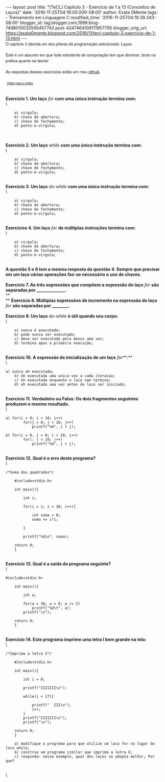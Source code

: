 --- layout: post title: "\[TeCL\] Capítulo 3 - Exercício de 1 a 13
(Conceitos de Laços)" date: '2016-11-25T04:16:00.000-08:00' author:
Exata 0Mente tags: - Treinamento em Linguagem C modified\_time:
'2016-11-25T04:18:39.343-08:00' blogger\_id:
tag:blogger.com,1999:blog-7498010033595457742.post-4247464108111957795
blogger\_orig\_url:
https://exata0mente.blogspot.com/2016/11/tecl-capitulo-3-exercicio-de-1-13.html
---\
<span
style="font-family: &quot;helvetica neue&quot; , &quot;arial&quot; , &quot;helvetica&quot; , sans-serif;"><span
style="font-size: small;">O ca<span
style="font-family: &quot;helvetica neue&quot; , &quot;arial&quot; , &quot;helvetica&quot; , sans-serif;">pítulo
<span
style="font-family: &quot;helvetica neue&quot; , &quot;arial&quot; , &quot;helvetica&quot; , sans-serif;">3</span>
<span
style="font-family: &quot;helvetica neue&quot; , &quot;arial&quot; , &quot;helvetica&quot; , sans-serif;">aborda
um dos pilares da programação estrutu<span
style="font-family: &quot;helvetica neue&quot; , &quot;arial&quot; , &quot;helvetica&quot; , sans-serif;">rada<span
style="font-family: &quot;helvetica neue&quot; , &quot;arial&quot; , &quot;helvetica&quot; , sans-serif;">:
Laços.</span></span></span></span></span></span>\
\
<span
style="font-family: &quot;helvetica neue&quot; , &quot;arial&quot; , &quot;helvetica&quot; , sans-serif;"><span
style="font-size: small;"><span
style="font-family: &quot;helvetica neue&quot; , &quot;arial&quot; , &quot;helvetica&quot; , sans-serif;"><span
style="font-family: &quot;helvetica neue&quot; , &quot;arial&quot; , &quot;helvetica&quot; , sans-serif;"><span
style="font-family: &quot;helvetica neue&quot; , &quot;arial&quot; , &quot;helvetica&quot; , sans-serif;"><span
style="font-family: &quot;helvetica neue&quot; , &quot;arial&quot; , &quot;helvetica&quot; , sans-serif;">Est<span
style="font-family: &quot;helvetica neue&quot; , &quot;arial&quot; , &quot;helvetica&quot; , sans-serif;">e
é um assunto em que todo estudante <span
style="font-family: &quot;helvetica neue&quot; , &quot;arial&quot; , &quot;helvetica&quot; , sans-serif;">de
computação <span
style="font-family: &quot;helvetica neue&quot; , &quot;arial&quot; , &quot;helvetica&quot; , sans-serif;">tem
que dominar, tanto na prática quanto <span
style="font-family: &quot;helvetica neue&quot; , &quot;arial&quot; , &quot;helvetica&quot; , sans-serif;">na
teoria!</span></span></span></span>
</span></span></span></span></span></span>\
\
<span
style="font-family: &quot;helvetica neue&quot; , &quot;arial&quot; , &quot;helvetica&quot; , sans-serif;"><span
style="font-size: small;"><span
style="font-family: &quot;helvetica neue&quot; , &quot;arial&quot; , &quot;helvetica&quot; , sans-serif;"><span
style="font-family: &quot;helvetica neue&quot; , &quot;arial&quot; , &quot;helvetica&quot; , sans-serif;"><span
style="font-family: &quot;helvetica neue&quot; , &quot;arial&quot; , &quot;helvetica&quot; , sans-serif;"><span
style="font-family: &quot;helvetica neue&quot; , &quot;arial&quot; , &quot;helvetica&quot; , sans-serif;"><span
style="font-family: &quot;helvetica neue&quot; , &quot;arial&quot; , &quot;helvetica&quot; , sans-serif;"><span
style="font-family: &quot;helvetica neue&quot; , &quot;arial&quot; , &quot;helvetica&quot; , sans-serif;"><span
style="font-family: &quot;helvetica neue&quot; , &quot;arial&quot; , &quot;helvetica&quot; , sans-serif;"><span
style="font-family: &quot;helvetica neue&quot; , &quot;arial&quot; , &quot;helvetica&quot; , sans-serif;"><span
style="font-family: &quot;helvetica neue&quot; , &quot;arial&quot; , &quot;helvetica&quot; , sans-serif;"><span
style="font-family: &quot;helvetica neue&quot; , &quot;arial&quot; , &quot;helvetica&quot; , sans-serif;">A<span
style="font-family: &quot;helvetica neue&quot; , &quot;arial&quot; , &quot;helvetica&quot; , sans-serif;">s
respostas desses exercíci<span
style="font-family: &quot;helvetica neue&quot; , &quot;arial&quot; , &quot;helvetica&quot; , sans-serif;">os
estão em meu [github](http://adf.ly/1g5guB).</span></span>
</span></span></span></span></span></span></span></span></span></span></span></span>\
\
<span
style="font-family: &quot;helvetica neue&quot; , &quot;arial&quot; , &quot;helvetica&quot; , sans-serif;"><span
style="font-size: small;"><span
style="font-family: &quot;helvetica neue&quot; , &quot;arial&quot; , &quot;helvetica&quot; , sans-serif;"><span
style="font-family: &quot;helvetica neue&quot; , &quot;arial&quot; , &quot;helvetica&quot; , sans-serif;"><span
style="font-family: &quot;helvetica neue&quot; , &quot;arial&quot; , &quot;helvetica&quot; , sans-serif;"><span
style="font-family: &quot;helvetica neue&quot; , &quot;arial&quot; , &quot;helvetica&quot; , sans-serif;"><span
style="font-family: &quot;helvetica neue&quot; , &quot;arial&quot; , &quot;helvetica&quot; , sans-serif;"><span
style="font-family: &quot;helvetica neue&quot; , &quot;arial&quot; , &quot;helvetica&quot; , sans-serif;"><span
style="font-family: &quot;helvetica neue&quot; , &quot;arial&quot; , &quot;helvetica&quot; , sans-serif;"><span
style="font-family: &quot;helvetica neue&quot; , &quot;arial&quot; , &quot;helvetica&quot; , sans-serif;"><span
style="font-family: &quot;helvetica neue&quot; , &quot;arial&quot; , &quot;helvetica&quot; , sans-serif;"><span
style="font-family: &quot;helvetica neue&quot; , &quot;arial&quot; , &quot;helvetica&quot; , sans-serif;"> </span></span></span></span></span></span></span></span></span></span></span></span><span
style="font-family: &quot;helvetica neue&quot; , &quot;arial&quot; , &quot;helvetica&quot; , sans-serif;"><span
style="font-size: small;">[<span style="font-size: x-small;">*Voltar
para o ín<span
style="font-family: &quot;helvetica neue&quot; , &quot;arial&quot; , &quot;helvetica&quot; , sans-serif;">di<span
style="font-family: &quot;helvetica neue&quot; , &quot;arial&quot; , &quot;helvetica&quot; , sans-serif;">ce</span></span>*</span>](http://exata0mente.blogspot.com/2016/11/indice-do-blog.html)</span></span>\
\
\
**Exercício 1. Um laço** *for* **com uma única instrução termina com:**\
\

        a) virgula;
        b) chave de abertura;
        c) chave de fechamento;
        d) ponto-e-virgula;

\
\
**Exercício 2. Um laço** *while* **com uma única instrução termina
com:**\
\

        a) virgula;
        b) chave de abertura;
        c) chave de fechamento;
        d) ponto-e-virgula;

\
**Exercício 3. Um laço** *do-while* **com uma única instrução termina
com:**\
\

        a) virgula;
        b) chave de abertura;
        c) chave de fechamento;
        d) ponto-e-virgula;

\
**Exercícios 4. Um laço** *for* **de múltiplas instruções termina
com:**\
\

        a) virgula;
        b) chave de abertura;
        c) chave de fechamento;
        d) ponto-e-virgula;

\
**A questão 5 e 6 tem a mesma resposta da questão 4. Sempre que precisar
em um laço várias operações faz-se necessário o uso de chaves.**\
\
**Exercício 7. As três expressões que compõem a expressão do laço**
*for* **são separadas por \_\_\_\_\_\_\_\_\_\_\_\_\_\_.**\
**\
** **Exercício 8. Múltiplas expressões de incremento na expressão do
laço** *for* **são separadas por \_\_\_\_\_\_\_\_.**\
\
**Exercício 9. Um laço** *do-while* **é útil quando seu corpo:**\
\

        a) nunca é executado;
        b) pode nunca ser executado;
        c) deve ser executado pelo menos uma vez;
        d) termina apos a primeira execução;

\
**Exercício 10. A expressão de inicialização de um laço** *for***:**\
\

    a) nunca eh executada;
        b) eh executada uma unica vez a cada iteracao;
        c) eh executada enquanto o laco nao termina;
        d) eh executada uma vez antes do laco ser iniciado;

\
**Exercício 11. Verdadeiro ou Falso: Os dois fragmentos seguintes
produzem o mesmo resultado.**\
\

    a) for(i = 0; i < 10; i++)
            for(j = 0; j < 10; j++)
                printf("%d", i + j);

    b) for(i = 0, j = 0; i < 10; i++)
            for(; j < 10; j++)
                printf("%d", i + j);

\
**Exercício 12. Qual é o erro deste programa?**\
\

    /*Soma dos quadrados*/

        #include<stdio.h>

        int main(){

            int i;

            for(i = 1; i < 10; i++){

                int soma = 0;
                soma += i*i;

            }

            printf("%d\n", soma);

        return 0;
        }

\
**Exercício 13. Qual é a saída do programa seguinte?**\
\

    #include<stdio.h>

        int main(){

            int a;

            for(a = 36; a > 0; a /= 2)
                printf("%d\t", a);
            printf("\n");

        return 0;
        }

\
**Exercício 14. Este programa imprime uma letra I bem grande na tela:**\
\

    /*Imprime a letra I*/

        #include<stdio.h>

        int main(){

            int i = 0;

            printf("IIIIIII\n");

            while(i < 17){

                printf("  III\n");
                i++;
            }
            printf("IIIIIII\n");
            printf("\n");

        return 0;
        }

        a) modifique o programa para que utilize um laco for no lugar do laco while;
        b) construa um programa similar que imprima a letra E;
        c) responda: nesse exemplo, qual dos lacos se adapta melhor; Por que?

\
\


